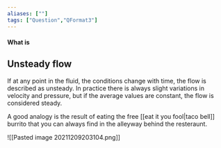 ```yaml
---
aliases: [""]
tags: ["Question","QFormat3"]
---
```


#### What is
## Unsteady flow
If at any point in the fluid, the conditions change with time, the flow is described as unsteady. In practice there is always slight variations in velocity and pressure, but if the average values are constant, the flow is considered steady.

A good analogy is the result of eating the free [[eat it you fool|taco bell]] burrito that you can always find in the alleyway behind the resteraunt.

![[Pasted image 20211209203104.png]]